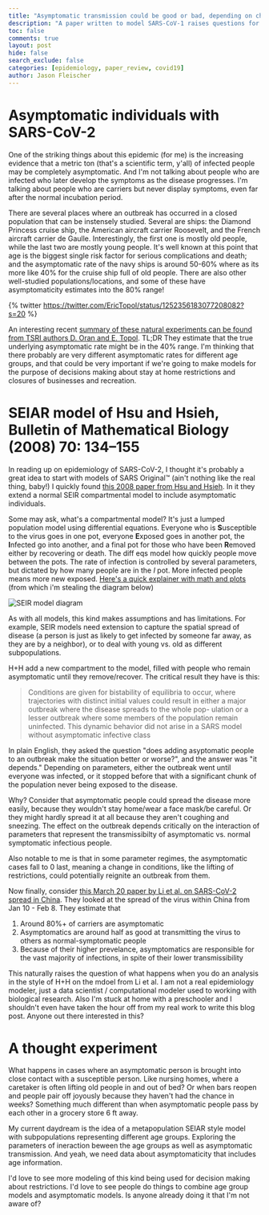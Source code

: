 ```yaml
---
title: "Asymptomatic transmission could be good or bad, depending on changes in transmisibility"
description: "A paper written to model SARS-CoV-1 raises questions for me about asymptomatic transmission of SARS-CoV-2 "
toc: false
comments: true
layout: post
hide: false
search_exclude: false
categories: [epidemiology, paper_review, covid19]
author: Jason Fleischer
---
```


# Asymptomatic individuals with SARS-CoV-2

One of the striking things about this epidemic (for me) is the increasing evidence that a metric ton (that's a scientific term, y'all) of infected people may be completely asymptomatic. And I'm not talking about people who are infected who later develop the symptoms as the disease progresses. I'm talking about people who are carriers but never display symptoms, even far after the normal incubation period.

There are several places where an outbreak has occurred in a closed population that can be instensely studied.  Several are ships: the Diamond Princess cruise ship, the American aircraft carrier Roosevelt, and the French aircraft carrier de Gaulle. Interestingly, the first one is mostly old people, while the last two are mostly young people.  It's well known at this point that age is the biggest single risk factor for serious complications and death; and the asymptomatic rate of the navy ships is around 50-60% where as its more like 40% for the cruise ship full of old people. There are also other well-studied populations/locations, and some of these have  asymptomaticity estimates into the 80% range!

{% twitter https://twitter.com/EricTopol/status/1252356183077208082?s=20 %}

An interesting recent [summary of these natural experiments can be found from TSRI authors D. Oran and E. Topol](https://www.scripps.edu/science-and-medicine/translational-institute/about/news/sarc-cov-2-infection/index.html). TL;DR They estimate that the true underlying asymptomatic rate might be in the 40% range. I'm thinking that there probably are very different asymptomatic rates for different age groups, and that could be very important if we're going to make models for the purpose of decisions making about stay at home restrictions and closures of businesses and recreation.

# SEIAR model of Hsu and Hsieh, Bulletin of Mathematical Biology (2008) 70: 134–155

In reading up on epidemiology of SARS-CoV-2, I thought it's probably a great idea to start with models of SARS Original&trade; (ain't nothing like the real thing, baby!)  I quickly found [this 2008 paper from Hsu and Hsieh](http://citeseerx.ist.psu.edu/viewdoc/download?doi=10.1.1.442.4906&rep=rep1&type=pdf). In it they extend a normal SEIR compartmental model to include asymptomatic individuals.

Some may ask, what's a compartmental model? It's just a lumped population model using differential equations.  Everyone who is **S**usceptible to the virus goes in one pot, everyone **E**xposed goes in another pot, the **I**nfected go into another, and a final pot for those who have been **R**emoved either by recovering or death. The diff eqs model how quickly people move between the pots. The rate of infection is controlled by several parameters, but dictated by how many people are in the *I* pot.  More infected people means more new exposed.  [Here's a quick explainer with math and plots](http://web.archive.org/web/20200618091234/https://www.idmod.org/docs/hiv/model-seir.html) (from which i'm stealing the diagram below)

![SEIR model diagram](http://web.archive.org/web/20200618091234im_/https://www.idmod.org/docs/hiv/_images/SEIR-SEIRS.png)

As with all models, this kind makes assumptions and has limitations. For example, SEIR models need extension to capture the spatial spread of disease (a person is just as likely to get infected by someone far away,  as they are by a neighbor), or to deal with young vs. old as different subpopulations.

H+H add a new compartment to the model, filled with people who remain asymptomatic until they remove/recover. The critical result they have is this:

> Conditions are given for bistability of equilibria to occur, where trajectories with distinct initial values could result in either a major outbreak where the disease spreads to the whole pop- ulation or a lesser outbreak where some members of the population remain uninfected. This dynamic behavior did not arise in a SARS model without asymptomatic infective class

In plain English, they asked the question "does adding asyptomatic people to an outbreak make the situation better or worse?", and the answer was "it depends."  Depending on parameters, either the outbreak went until everyone was infected, or it stopped before that with a significant chunk of the population never being exposed to the disease.

Why? Consider that asymptomatic people could  spread the disease more easily, because they wouldn't stay home/wear a face mask/be careful. Or they might hardly spread it at all because they aren't coughing and sneezing. The effect on the outbreak depends critically on the interaction of parameters that represent the transmissibilty of asymptomatic vs. normal symptomatic infectious people.

Also notable to me is that in some parameter regimes, the asymptomatic cases fall to 0 last, meaning a change in conditions, like the lifting of restrictions, could potentially reignite an outbreak from them.

Now finally, consider [this March 20 paper by Li et al. on SARS-CoV-2 spread in China](https://science.sciencemag.org/content/early/2020/04/24/science.abb3221). They looked at the spread of the virus within China from Jan 10 - Feb 8. They estimate that

1. Around 80%+ of carriers are asymptomatic
2. Asymptomatics are around half as good at transmitting the virus to others as normal-symptomatic people 
3. Because of their higher prevelance, asymptomatics are responsible for the vast majority of infections, in spite of their lower transmissibility

This naturally raises the question of what happens when you do an analysis in the style of H+H on the mdoel from Li et al.  I am not a real epidemiology modeler, just a data scientist / computational modeler used to working with biological research. Also I'm stuck at home with a preschooler and I shouldn't even have taken the hour off from my real work to write this blog post.  Anyone out there interested in this?

# A thought experiment

What happens in cases where an asymptomatic person is brought into close contact with a susceptible person.  Like nursing homes, where a caretaker is often lifting old people in and out of bed?  Or when bars reopen and people pair off joyously because they haven't had the chance in weeks?  Something much different than when asymptomatic people pass by each other in a grocery store 6 ft away.

My current daydream is the idea of a metapopulation SEIAR style model with subpopulations representing different age groups. Exploring the parameters of ineraction beween the age groups as well as asymptomatic transmission. And yeah, we need data about asymptomaticity that includes age information.

I'd love to see more modeling of this kind being used for decision making about restrictions.  I'd love to see people do things to combine age group models and asymptomatic models.  Is anyone already doing it that I'm not aware of?




